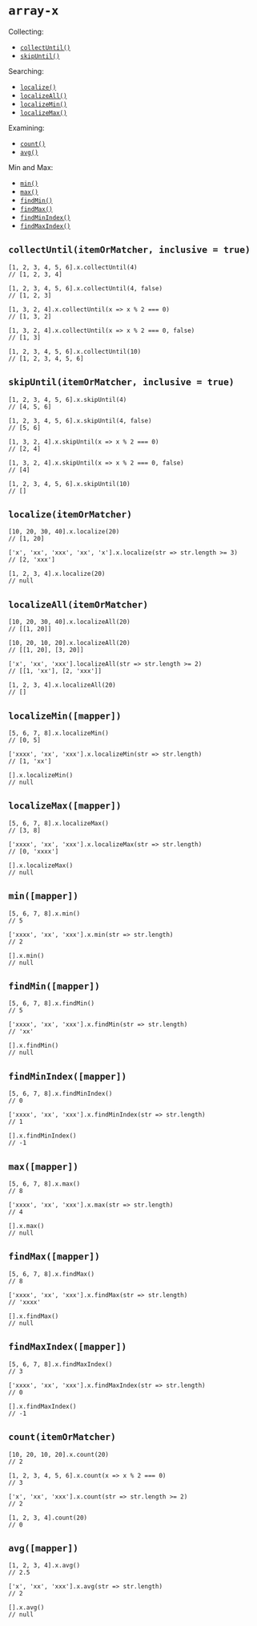 # `array-x`

Collecting:
- [`collectUntil()`](#collectUntilitemOrMatcher-inclusive--true)
- [`skipUntil()`](#skipUntilitemOrMatcher-inclusive--true)

Searching:
- [`localize()`](#localizeitemOrMatcher)
- [`localizeAll()`](#localizeAllitemOrMatcher)
- [`localizeMin()`](#localizeMinmapper)
- [`localizeMax()`](#localizeMaxmapper)

Examining:
- [`count()`](#countitemOrMatcher)
- [`avg()`](#avgmapper)

Min and Max:
- [`min()`](#minmapper)
- [`max()`](#maxmapper)
- [`findMin()`](#findMinmapper)
- [`findMax()`](#findMaxmapper)
- [`findMinIndex()`](#findMinIndexmapper)
- [`findMaxIndex()`](#findMaxIndexmapper)

## `collectUntil(itemOrMatcher, inclusive = true)`

```
[1, 2, 3, 4, 5, 6].x.collectUntil(4)
// [1, 2, 3, 4]

[1, 2, 3, 4, 5, 6].x.collectUntil(4, false)
// [1, 2, 3]

[1, 3, 2, 4].x.collectUntil(x => x % 2 === 0)
// [1, 3, 2]

[1, 3, 2, 4].x.collectUntil(x => x % 2 === 0, false)
// [1, 3]

[1, 2, 3, 4, 5, 6].x.collectUntil(10)
// [1, 2, 3, 4, 5, 6]
```

## `skipUntil(itemOrMatcher, inclusive = true)`

```
[1, 2, 3, 4, 5, 6].x.skipUntil(4)
// [4, 5, 6]

[1, 2, 3, 4, 5, 6].x.skipUntil(4, false)
// [5, 6]

[1, 3, 2, 4].x.skipUntil(x => x % 2 === 0)
// [2, 4]

[1, 3, 2, 4].x.skipUntil(x => x % 2 === 0, false)
// [4]

[1, 2, 3, 4, 5, 6].x.skipUntil(10)
// []
```

## `localize(itemOrMatcher)`

```
[10, 20, 30, 40].x.localize(20)
// [1, 20]

['x', 'xx', 'xxx', 'xx', 'x'].x.localize(str => str.length >= 3)
// [2, 'xxx']

[1, 2, 3, 4].x.localize(20)
// null
```

## `localizeAll(itemOrMatcher)`

```
[10, 20, 30, 40].x.localizeAll(20)
// [[1, 20]]

[10, 20, 10, 20].x.localizeAll(20)
// [[1, 20], [3, 20]]

['x', 'xx', 'xxx'].localizeAll(str => str.length >= 2)
// [[1, 'xx'], [2, 'xxx']]

[1, 2, 3, 4].x.localizeAll(20)
// []
```

## `localizeMin([mapper])`

```
[5, 6, 7, 8].x.localizeMin()
// [0, 5]

['xxxx', 'xx', 'xxx'].x.localizeMin(str => str.length)
// [1, 'xx']

[].x.localizeMin()
// null
```

## `localizeMax([mapper])`

```
[5, 6, 7, 8].x.localizeMax()
// [3, 8]

['xxxx', 'xx', 'xxx'].x.localizeMax(str => str.length)
// [0, 'xxxx']

[].x.localizeMax()
// null
```

## `min([mapper])`

```
[5, 6, 7, 8].x.min()
// 5

['xxxx', 'xx', 'xxx'].x.min(str => str.length)
// 2

[].x.min()
// null
```

## `findMin([mapper])`

```
[5, 6, 7, 8].x.findMin()
// 5

['xxxx', 'xx', 'xxx'].x.findMin(str => str.length)
// 'xx'

[].x.findMin()
// null
```

## `findMinIndex([mapper])`

```
[5, 6, 7, 8].x.findMinIndex()
// 0

['xxxx', 'xx', 'xxx'].x.findMinIndex(str => str.length)
// 1

[].x.findMinIndex()
// -1
```

## `max([mapper])`

```
[5, 6, 7, 8].x.max()
// 8

['xxxx', 'xx', 'xxx'].x.max(str => str.length)
// 4

[].x.max()
// null
```

## `findMax([mapper])`

```
[5, 6, 7, 8].x.findMax()
// 8

['xxxx', 'xx', 'xxx'].x.findMax(str => str.length)
// 'xxxx'

[].x.findMax()
// null
```

## `findMaxIndex([mapper])`

```
[5, 6, 7, 8].x.findMaxIndex()
// 3

['xxxx', 'xx', 'xxx'].x.findMaxIndex(str => str.length)
// 0

[].x.findMaxIndex()
// -1
```

## `count(itemOrMatcher)`

```
[10, 20, 10, 20].x.count(20)
// 2

[1, 2, 3, 4, 5, 6].x.count(x => x % 2 === 0)
// 3

['x', 'xx', 'xxx'].x.count(str => str.length >= 2)
// 2

[1, 2, 3, 4].count(20)
// 0
```

## `avg([mapper])`

```
[1, 2, 3, 4].x.avg()
// 2.5

['x', 'xx', 'xxx'].x.avg(str => str.length)
// 2

[].x.avg()
// null
```